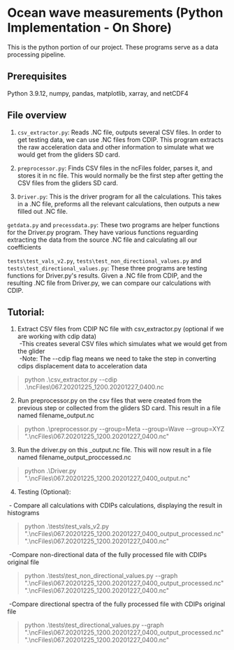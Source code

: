 # Ocean wave measurements (Python Implementation - On Shore)
This is the python portion of our project. These programs serve as a data processing pipeline. 

## Prerequisites 
Python 3.9.12, numpy, pandas, matplotlib, xarray, and netCDF4 

## File overview
1) `csv_extractor.py`: Reads .NC file, outputs several CSV files. In order to get testing data, we can use .NC files from CDIP. This program extracts the raw acceleration data and other information to simulate what we would get from the gliders SD card. <br />

2) `preprocessor.py`: Finds CSV files in the ncFiles folder, parses it, and stores it in nc file. This would normally be the first step after getting the CSV files from the gliders SD card. <br />

3) `Driver.py`: This is the driver program for all the calculations. This takes in a .NC file, preforms all the relevant calculations, then outputs a new filled out .NC file. <br />

`getdata.py` and `precessdata.py`: These two programs are helper functions for the Driver.py program. They have various functions reguarding extracting the data from the source .NC file and calculating all our coefficients<br />

`tests\test_vals_v2.py`, `tests\test_non_directional_values.py` and `tests\test_directional_values.py`: These three programs are testing functions for Driver.py's results. Given a .NC file from CDIP, and the resulting .NC file from Driver.py, we can compare our calculations with CDIP. <br />


## Tutorial:
1) Extract CSV files from CDIP NC file with csv_extractor.py (optional if we are working with cdip data)<br /> 
&nbsp;-This creates several CSV files which simulates what we would get from the glider<br /> 
&nbsp;-Note: The --cdip flag means we need to take the step in converting cdips displacement data to acceleration data<br /> 
> python .\csv_extractor.py --cdip .\ncFiles\067.20201225_1200.20201227_0400.nc

2) Run preprocessor.py on the csv files that were created from the previous step or collected from the gliders SD card. This result in a file named filename_output.nc<br /> 
> python .\preprocessor.py --group=Meta --group=Wave --group=XYZ ".\ncFiles\067.20201225_1200.20201227_0400.nc" 

3) Run the driver.py on this _output.nc file. This will now result in a file named filename_output_proccessed.nc <br /> 
> python .\Driver.py ".\ncFiles\067.20201225_1200.20201227_0400_output.nc"

4) Testing (Optional): <br />

&nbsp;- Compare all calculations with CDIPs calculations, displaying the result in histograms<br /> 
> python .\tests\test_vals_v2.py ".\ncFiles\067.20201225_1200.20201227_0400_output_processed.nc" ".\ncFiles\067.20201225_1200.20201227_0400.nc" <br />

&nbsp;-Compare non-directional data of the fully processed file with CDIPs original file<br /> 
> python .\tests\test_non_directional_values.py --graph ".\ncFiles\067.20201225_1200.20201227_0400_output_processed.nc" ".\ncFiles\067.20201225_1200.20201227_0400.nc"<br />

&nbsp;-Compare directional spectra of the fully processed file with CDIPs original file<br /> 
> python .\tests\test_directional_values.py --graph ".\ncFiles\067.20201225_1200.20201227_0400_output_processed.nc" ".\ncFiles\067.20201225_1200.20201227_0400.nc"<br />



